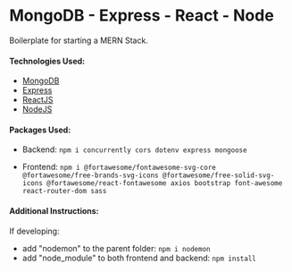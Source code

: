 ﻿# MongoDB - Express - React - Node

Boilerplate for starting a MERN Stack.

#### Technologies Used:

- [MongoDB](https://www.mongodb.com/)
- [Express](https://expressjs.com/)
- [ReactJS](https://reactjs.org/)
- [NodeJS](https://nodejs.org/)

#### Packages Used:

- Backend: `npm i concurrently cors dotenv express mongoose`

- Frontend: `npm i @fortawesome/fontawesome-svg-core @fortawesome/free-brands-svg-icons @fortawesome/free-solid-svg-icons @fortawesome/react-fontawesome axios bootstrap font-awesome react-router-dom sass`


#### Additional Instructions:

If developing:
- add "nodemon" to the parent folder: `npm i nodemon`
- add "node_module" to both frontend and backend: `npm install`
